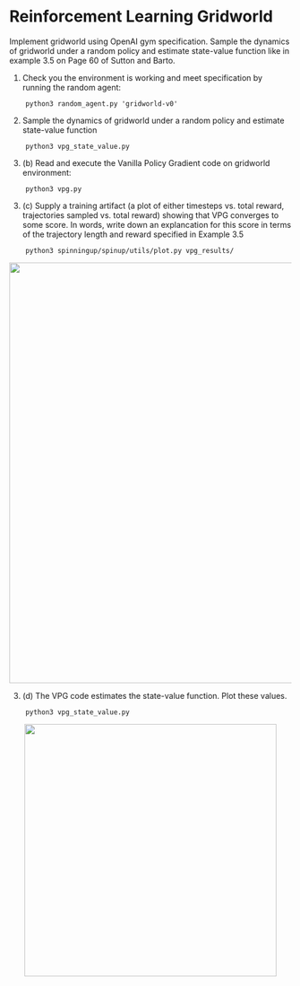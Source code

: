 # Reinforcement Learning Gridworld
Implement gridworld using OpenAI gym specification. Sample the dynamics of gridworld under a random policy and estimate state-value function like in example 3.5 on Page 60 of Sutton and Barto.



1. Check you the environment is working and meet specification by running the random agent:


```
    python3 random_agent.py 'gridworld-v0'
```
2. Sample the dynamics of gridworld under a random policy and estimate state-value function
```
    python3 vpg_state_value.py   
```

3. (b) Read and execute the Vanilla Policy Gradient code on gridworld environment:
```
    python3 vpg.py
```
3. (c) Supply a training artifact (a plot of either timesteps vs. total reward, trajectories sampled vs. total reward) showing that VPG converges to some score. In words, write down an explancation for this score in terms of the trajectory length and reward specified in Example 3.5
```
    python3 spinningup/spinup/utils/plot.py vpg_results/
```

<img src="https://github.com/muxiazhixing/Reinforcement_Learning_Gridworld/blob/master/imgs/vpg_results.png" width="750"> 

3. (d) The VPG code estimates the state-value function. Plot these values.
```
    python3 vpg_state_value.py 
```
<p align="center">
<img src = "https://github.com/muxiazhixing/Reinforcement_Learning_Gridworld/blob/master/imgs/vpg_state_value.png" width = "450", alignment = "center">
</p>
